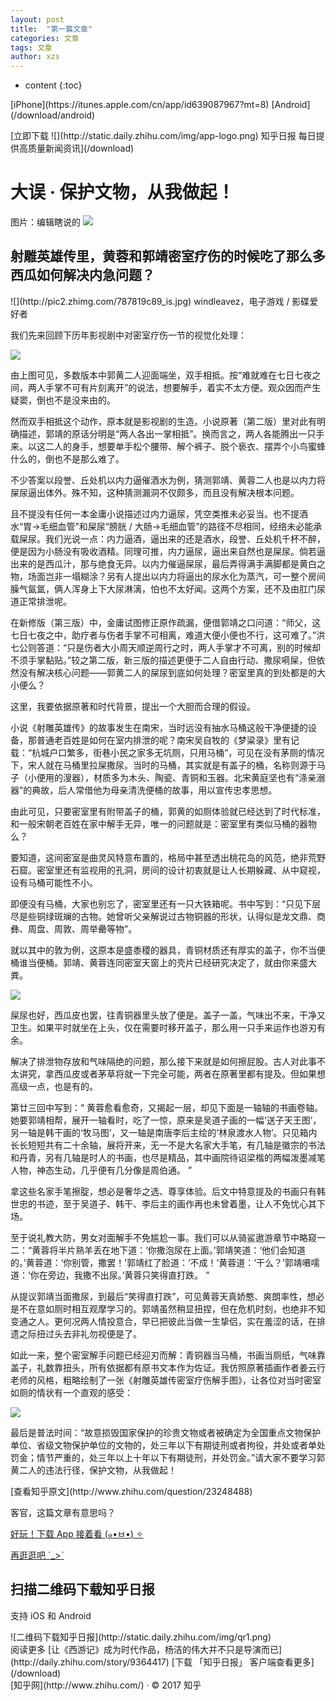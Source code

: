 ```yaml
---
layout: post
title:  "第一篇文章"
categories: 文章
tags: 文章
author: xzs
---
```


* content
{:toc}

<div class="global-header">

<div class="main-wrap">

<div class="download">[<span>iPhone</span>](https://itunes.apple.com/cn/app/id639087967?mt=8) [<span>Android</span>](/download/android)</div>

[](/ "知乎日报")</div>

</div>

<div class="header-for-mobile">[<span class="header-for-mobile-btn">立即下载</span> ![](http://static.daily.zhihu.com/img/app-logo.png) <span class="header-for-mobile-title">知乎日报</span> <span class="header-for-mobile-meta">每日提供高质量新闻资讯</span>](/download) </div>

<div class="main-wrap content-wrap">

<div class="headline">

<div class="img-wrap">

# 大误 · 保护文物，从我做起！

<span class="img-source">图片：编辑瞎说的</span> ![](https://pic3.zhimg.com/v2-0a3c35d32aafcfedfd6a6d278b171a8a.jpg)</div>

</div>

<div class="content-inner">

<div class="question">

## 射雕英雄传里，黄蓉和郭靖密室疗伤的时候吃了那么多西瓜如何解决内急问题？

<div class="answer">

<div class="meta">![](http://pic2.zhimg.com/787819c89_is.jpg) <span class="author">windleavez，</span><span class="bio">电子游戏 / 影碟爱好者</span></div>

<div class="content">

我们先来回顾下历年影视剧中对密室疗伤一节的视觉化处理：

![](http://pic2.zhimg.com/70/v2-45a1ee07d3a19763a8026345ff374ea9_b.jpg)

由上图可见，多数版本中郭黄二人迎面端坐，双手相抵。按“难就难在七日七夜之间，两人手掌不可有片刻离开”的说法，想要解手，着实不太方便。观众因而产生疑窦，倒也不是没来由的。

然而双手相抵这个动作，原本就是影视剧的生造。小说原著（第二版）里对此有明确描述，郭靖的原话分明是“两人各出一掌相抵”。换而言之，两人各能腾出一只手来。以这二人的身手，想要单手松个腰带、解个裤子、脱个亵衣、摆弄个小鸟蜜蜂什么的，倒也不是那么难了。

不少答案以段誉、丘处机以内力逼催酒水为例，猜测郭靖、黄蓉二人也是以内力将屎尿逼出体外。殊不知，这种猜测漏洞不仅颇多，而且没有解决根本问题。

且不提没有任何一本金庸小说描述过内力逼尿，凭空类推未必妥当。也不提酒水“胃→毛细血管”和屎尿“膀胱 / 大肠→毛细血管”的路径不尽相同，经络未必能承载屎尿。我们光说一点：内力逼酒，逼出来的还是酒水，段誉、丘处机千杯不醉，便是因为小肠没有吸收酒精。同理可推，内力逼尿，逼出来自然也是屎尿。倘若逼出来的是西瓜汁，那与绝食无异。以内力催逼屎尿，最后弄得满手满脚都是黄白之物，场面岂非一塌糊涂？另有人提出以内力将逼出的尿水化为蒸汽，可一整个房间臊气氤氲，俩人浑身上下大尿淋漓，怕也不太好闻。这两个方案，还不及由肛门尿道正常排泄呢。

在新修版（第三版）中，金庸试图修正原作疏漏，便借郭靖之口问道：“师父，这七日七夜之中，助疗者与伤者手掌不可相离，难道大便小便也不行，这可难了。”洪七公则答道：“只是伤者大小周天顺逆周行之时，两人手掌才不可离，别的时候却不须手掌黏贴。”较之第二版，新三版的描述更便于二人自由行动、撒尿嗬屎，但依然没有解决核心问题——郭黄二人的屎尿到底如何处理？密室里真的到处都是的大小便么？

这里，我要依据原著和时代背景，提出一个大胆而合理的假设。

小说《射雕英雄传》的故事发生在南宋，当时远没有抽水马桶这般干净便捷的设备，那普通老百姓是如何在室内排泄的呢？南宋吴自牧的《梦粱录》里有记载：“杭城户口繁多，街巷小民之家多无坑厕，只用马桶”，可见在没有茅厕的情况下，宋人就在马桶里拉屎撒尿。当时的马桶，其实就是有盖子的桶，名称则源于马子（小便用的溲器），材质多为木头、陶瓷、青铜和玉器。北宋黄庭坚也有“涤亲溺器”的典故，后人常借他为母亲清洗便桶的故事，用以宣传忠孝思想。

由此可见，只要密室里有附带盖子的桶，郭黄的如厕体验就已经达到了时代标准，和一般宋朝老百姓在家中解手无异，唯一的问题就是：密室里有类似马桶的器物么？

要知道，这间密室是曲灵风特意布置的，格局中甚至透出桃花岛的风范，绝非荒野石窟。密室里还有监视用的孔洞，房间的设计初衷就是让人长期躲藏、从中窥视，设有马桶可能性不小。

即便没有马桶，大家也别忘了，密室里还有一只大铁箱呢。书中写到：“只见下层尽是些铜绿斑斓的古物。她曾听父亲解说过古物铜器的形状，认得似是龙文鼎、商彝、周盘、周敦、周举罍等物”。

就以其中的敦为例，这原本是盛黍稷的器具，青铜材质还有厚实的盖子，你不当便桶谁当便桶。郭靖、黄蓉连同密室天窗上的壳片已经研究决定了，就由你来盛大粪。

![](http://pic3.zhimg.com/70/v2-68701bd68e534d6de3b60c991a78dcd2_b.jpg)

屎尿也好，西瓜皮也罢，往青铜器里头放了便是。盖子一盖，气味出不来，干净又卫生。如果平时就坐在上头，仅在需要时移开盖子，那么用一只手来运作也游刃有余。

解决了排泄物存放和气味隔绝的问题，那么接下来就是如何擦屁股。古人对此事不太讲究，拿西瓜皮或者茅草将就一下完全可能，两者在原著里都有提及。但如果想高级一点，也是有的。

第廿三回中写到：“ 黄蓉愈看愈奇，又揭起一层，却见下面是一轴轴的书画卷轴。她要郭靖相帮，展开一轴看时，吃了一惊，原来是吴道子画的一幅‘送子天王图’，另一轴是韩干画的‘牧马图’，又一轴是南唐李后主绘的‘林泉渡水人物’。只见箱内长长短短共有二十余轴，展将开来，无一不是大名家大手笔，有几轴是徽宗的书法和丹青，另有几轴是时人的书画，也尽是精品，其中画院待诏梁楷的两幅泼墨减笔人物，神态生动，几乎便有几分像是周伯通。 ”

拿这些名家手笔擦腚，想必是奢华之选、尊享体验。后文中特意提及的书画只有韩世忠的书迹，至于吴道子、韩干、李后主的画作再也未曾着墨，让人不免忧心其下场。

至于说礼教大防，男女对面解手不免尴尬一事。我们可以从骑鲨遨游章节中略窥一二：“黄蓉将半片熟羊丢在地下道：‘你撒泡尿在上面。’郭靖笑道：‘他们会知道的。’黄蓉道：‘你别管，撒罢！’郭靖红了脸道：‘不成！’黄蓉道：‘干么？’郭靖嗫嚅道：‘你在旁边，我撒不出尿。’黄蓉只笑得直打跌。 ”

从提议郭靖当面撒尿，到最后“笑得直打跌”，可见黄蓉天真娇憨、爽朗率性，想必是不在意如厕时相互观摩学习的。郭靖虽然稍显扭捏，但在危机时刻，也绝非不知变通之人。更何况两人情投意合，早已把彼此当做一生挚侣，实在羞涩的话，在排遗之际扭过头去非礼勿视便是了。

如此一来，整个密室解手问题已经迎刃而解：青铜器当马桶，书画当厕纸，气味靠盖子，礼数靠扭头，所有依据都有原书文本作为佐证。我仿照原著插画作者姜云行老师的风格，粗略绘制了一张《射雕英雄传密室疗伤解手图》，让各位对当时密室如厕的情状有一个直观的感受：

![](http://pic3.zhimg.com/70/v2-96f87a96902fa12f1c9c46ac74b97bee_b.jpg)

最后是普法时间：“故意损毁国家保护的珍贵文物或者被确定为全国重点文物保护单位、省级文物保护单位的文物的，处三年以下有期徒刑或者拘役，并处或者单处罚金；情节严重的，处三年以上十年以下有期徒刑，并处罚金。”请大家不要学习郭黄二人的违法行径，保护文物，从我做起！

</div>

</div>

<div class="view-more">[查看知乎原文<span class="js-question-holder" data-aid="108197"></span>](http://www.zhihu.com/question/23248488)</div>

</div>

<div class="question">

<div class="answer">

<div class="content">

客官，这篇文章有意思吗？

<span class="s1">[好玩！下载<span class="s2"> App </span>接着看<span class="s2"> </span>(<span class="s3">๑</span><span class="s2">•</span><span class="s4">ㅂ</span><span class="s2">•</span>)<span class="s2"> </span><span class="s5">✧</span>](https://dudu.zhihu.com/download?utm_source=article_suffix&utm_campaign=tuijian&utm_medium=daily_share)</span>

<span class="s1">[再逛逛吧<span class="s2"> </span><span class="s6">ˊ</span><span class="s2">_></span><span class="s6">ˋ</span>](/story/9116372?utm_source=other_article&utm_campaign=tuijian&utm_medium=daily_share)</span>

</div>

</div>

</div>

</div>

<div class="qr">

## 扫描二维码下载知乎日报

<span class="subheading">支持 iOS 和 Android</span>

<div class="qr-wrap">![二维码下载知乎日报](http://static.daily.zhihu.com/img/qr1.png)</div>

</div>

</div>

<div class="bottom-wrap">

<div class="bottom-recommend"><span class="bottom-recommend-title">阅读更多</span> [<span style="background-image:url(https://pic1.zhimg.com/v2-322397f17c95b8ed7d1bbe7dfb22dbfc.jpg)" class="link-image"></span>让《西游记》成为时代作品，杨洁的伟大并不只是导演而已](http://daily.zhihu.com/story/9364417) [下载 「知乎日报」 客户端查看更多](/download)</div>

</div>

<div class="footer">[知乎网](http://www.zhihu.com/) · © 2017 知乎</div>